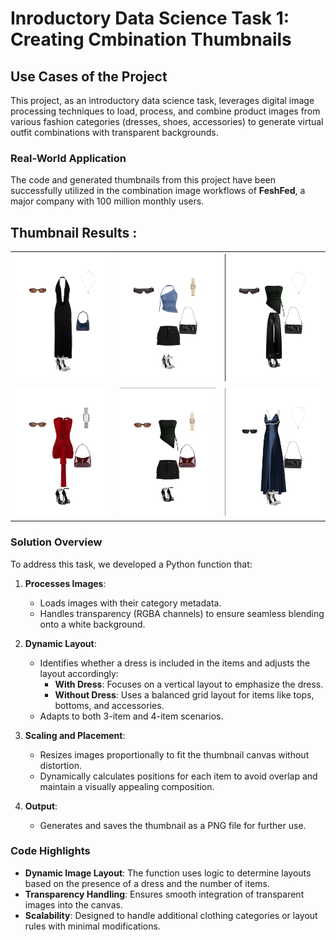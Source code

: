 # Inroductory Data Science Task 1: Creating Cmbination Thumbnails

## Use Cases of the Project
This project, as an introductory data science task, leverages digital image processing techniques to load, process, and combine product images from various fashion categories (dresses, shoes, accessories) to generate virtual outfit combinations with transparent backgrounds.

### Real-World Application
The code and generated thumbnails from this project have been successfully utilized in the combination image workflows of **FeshFed**, a major company with 100 million monthly users.


## Thumbnail Results : 


<div align="center">
  <table>
    <tr>
      <td><img src="https://github.com/aysenurkocaak/photo/blob/main/WhatsApp%20Image%202024-09-01%20at%2004.31.36%20(3).jpeg" width="300"></td>
      <td><img src="https://github.com/aysenurkocaak/photo/blob/main/WhatsApp%20Image%202024-09-01%20at%2004.31.36%20(2).jpeg" width="300"></td>
      <td><img src="https://github.com/aysenurkocaak/photo/blob/main/WhatsApp%20Image%202024-09-01%20at%2004.31.36.jpeg" width="300"></td>
    </tr>
    <tr>
      <td><img src="https://github.com/aysenurkocaak/photo/blob/main/WhatsApp%20Image%202024-09-01%20at%2004.31.36%20(6).jpeg" width="300"></td>
      <td><img src="https://github.com/aysenurkocaak/photo/blob/main/WhatsApp%20Image%202024-09-01%20at%2004.31.36%20(5).jpeg" width="300"></td>
      <td><img src="https://github.com/aysenurkocaak/photo/blob/main/WhatsApp%20Image%202024-09-01%20at%2004.31.36%20(1).jpeg" width="300"></td>
    </tr>
  </table>
</div>



### Solution Overview
To address this task, we developed a Python function that:
1. **Processes Images**:
   - Loads images with their category metadata.
   - Handles transparency (RGBA channels) to ensure seamless blending onto a white background.

2. **Dynamic Layout**:
   - Identifies whether a dress is included in the items and adjusts the layout accordingly:
     - **With Dress**: Focuses on a vertical layout to emphasize the dress.
     - **Without Dress**: Uses a balanced grid layout for items like tops, bottoms, and accessories.
   - Adapts to both 3-item and 4-item scenarios.

3. **Scaling and Placement**:
   - Resizes images proportionally to fit the thumbnail canvas without distortion.
   - Dynamically calculates positions for each item to avoid overlap and maintain a visually appealing composition.

4. **Output**:
   - Generates and saves the thumbnail as a PNG file for further use.

### Code Highlights
- **Dynamic Image Layout**: The function uses logic to determine layouts based on the presence of a dress and the number of items.
- **Transparency Handling**: Ensures smooth integration of transparent images into the canvas.
- **Scalability**: Designed to handle additional clothing categories or layout rules with minimal modifications.

